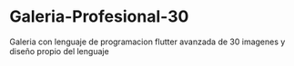 # Galeria-Profesional-30
Galeria con lenguaje de programacion flutter avanzada de 30 imagenes y diseño propio del lenguaje 
